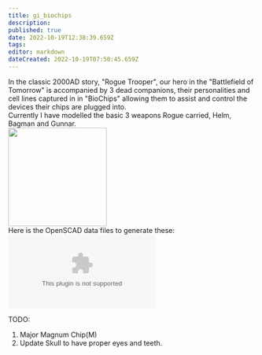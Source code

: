 ```yaml
---
title: gi_biochips
description: 
published: true
date: 2022-10-19T12:38:39.659Z
tags: 
editor: markdown
dateCreated: 2022-10-19T07:50:45.659Z
---
```


In the classic 2000AD story, "Rogue Trooper", our hero in the "Battlefield of Tomorrow" is accompanied by 3 dead companions, their personalities and cell lines captured in in "BioChips" allowing them to assist and control the devices their chips are plugged into.  
Currently I have modelled the basic 3 weapons Rogue carried, Helm, Bagman and Gunnar.  
<img src="/projects/biochips.png" width="200" />  
Here is the OpenSCAD data files to generate these: ![](/projects/biochip.zip)

TODO:

1.  Major Magnum Chip(M)
2.  Update Skull to have proper eyes and teeth.
